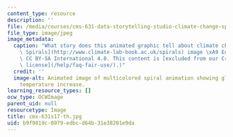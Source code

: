 ```yaml
---
content_type: resource
description: ''
file: /media/courses/cms-631-data-storytelling-studio-climate-change-spring-2017/b9f9819c0979edbcd64b31e38201e9da_cms-631s17-th.jpg
file_type: image/jpeg
image_metadata:
  caption: "What story does this animated graphic tell about climate change? ([Climate\
    \ Spirals](http://www.climate-lab-book.ac.uk/spirals) image \xA9 Ed Hawkins, License\
    \ CC BY-SA International 4.0. This content is [excluded from our Creative Commons\
    \ license](/help/faq-fair-use/).)"
  credit: ''
  image-alt: Animated image of multicolored spiral animation showing global average
    temperature increase.
learning_resource_types: []
ocw_type: OCWImage
parent_uid: null
resourcetype: Image
title: cms-631s17-th.jpg
uid: b9f9819c-0979-edbc-d64b-31e38201e9da
---
```

